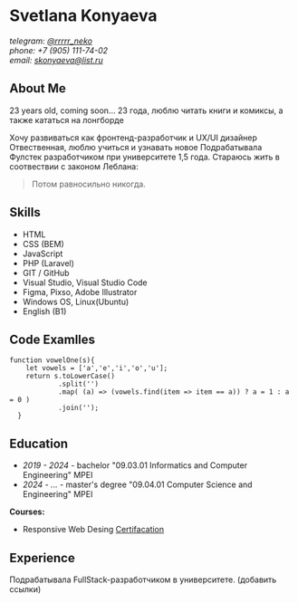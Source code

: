 # Svetlana Konyaeva  

*telegram: [@rrrrr_neko](https://t.me/rrrrr_neko)*    
*phone: +7 (905) 111-74-02*   
*email: skonyaeva@list.ru*   


## About Me    

23 years old, coming soon...
23 года, люблю читать книги и комиксы, а также кататься на лонгборде

Хочу развиваться как фронтенд-разработчик и UX/UI дизайнер
Отвественная, люблю учиться и узнавать новое
Подрабатывала Фулстек разработчиком при университете 1,5 года.
Стараюсь жить в соотвествии с законом Леблана:
 > Потом равносильно никогда.

## Skills  

* HTML
* CSS (BEM) 
* JavaScript
* PHP (Laravel)
* GIT / GitHub  
* Visual Studio, Visual Studio Code
* Figma, Pixso, Adobe Illustrator
* Windows OS, Linux(Ubuntu)  
* English (B1)

## Code Examlles  
```
function vowelOne(s){
    let vowels = ['a','e','i','o','u'];
    return s.toLowerCase()
            .split('')
            .map( (a) => (vowels.find(item => item == a)) ? a = 1 : a = 0 )
            .join('');
  }
```

## Education  
* *2019 - 2024* - bachelor "09.03.01 Informatics and Computer Engineering" MPEI   
* *2024 - ...* - master's degree "09.04.01 Computer Science and Engineering" MPEI

**Courses:**  
* Responsive Web Desing [Certifacation](https://www.freecodecamp.org/certification/rrrrr_neko/responsive-web-design)  
  
## Experience    

Подрабатывала FullStack-разработчиком в университете.
(добавить ссылки)

